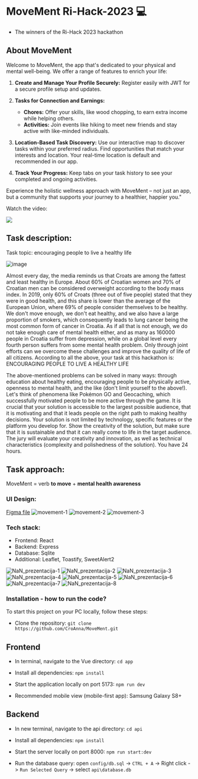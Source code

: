 # MoveMent Ri-Hack-2023 💻
+ The winners of the Ri-Hack 2023 hackathon

## About MoveMent

Welcome to MoveMent, the app that's dedicated to your physical and mental well-being. We offer a range of features to enrich your life:

1. **Create and Manage Your Profile Securely:** Register easily with JWT for a secure profile setup and updates.

2. **Tasks for Connection and Earnings:**
   - **Chores:** Offer your skills, like wood chopping, to earn extra income while helping others.
   - **Activities:** Join events like hiking to meet new friends and stay active with like-minded individuals.
     
3. **Location-Based Task Discovery:** Use our interactive map to discover tasks within your preferred radius. Find opportunities that match your interests and location. Your real-time location is default and recommended in our app.

4. **Track Your Progress:** Keep tabs on your task history to see your completed and ongoing activities.


Experience the holistic wellness approach with MoveMent – not just an app, but a community that supports your journey to a healthier, happier you."

<p>Watch the video:</p>

[<img src="https://img.youtube.com/vi/Pd5PKW4IKP8/hqdefault.jpg"/>](https://youtu.be/Pd5PKW4IKP8)

</p>

## Task description: 

Task topic: encouraging people to live a healthy life

![image](https://github.com/CroAnna/MoveMent/assets/90924342/ee30f90d-0b90-4917-bcdc-68a69f68dfb0)

Almost every day, the media reminds us that Croats are among the fattest and least healthy in Europe. About 60% of Croatian women and 70% of Croatian men can be considered overweight according to the body mass index. In 2019, only 60% of Croats (three out of five people) stated that they were in good health, and this share is lower than the average of the European Union, where 69% of people consider themselves to be healthy. We don't move enough, we don't eat healthy, and we also have a large proportion of smokers, which consequently leads to lung cancer being the most common form of cancer in Croatia. As if all that is not enough, we do not take enough care of mental health either, and as many as 160000 people in Croatia suffer from depression, while on a global level every fourth person suffers from some mental health problem. Only through joint efforts can we overcome these challenges and improve the quality of life of all citizens. According to all the above, your task at this hackathon is:
ENCOURAGING PEOPLE TO LIVE A HEALTHY LIFE

The above-mentioned problems can be solved in many ways: through education about healthy eating, encouraging people to be physically active, openness to mental health, and the like (don't limit yourself to the above!). Let's think of phenomena like Pokémon GO and Geocaching, which successfully motivated people to be more active through the game. It is crucial that your solution is accessible to the largest possible audience, that it is motivating and that it leads people on the right path to making healthy decisions. Your solution is not limited by technology, specific features or the platform you develop for. Show the creativity of the solution, but make sure that it is sustainable and that it can really come to life in the target audience. The jury will evaluate your creativity and innovation, as well as technical characteristics (complexity and polishedness of the solution). You have 24 hours.


## Task approach:

MoveMent = verb **to move** + **mental health awareness**


### UI Design:
<a href="https://www.figma.com/file/6Tj3ULiJ4ITVhyKaRpEAkT/hackaton?type=design&node-id=0%3A1&mode=design&t=9BctyRlHcFzAOWTW-1">Figma file</a>
![movement-1](https://github.com/CroAnna/MoveMent/assets/90924342/ca97374e-aaee-4267-89f7-c5ea012ea4e3)
![movement-2](https://github.com/CroAnna/MoveMent/assets/90924342/d6c49293-f51e-4562-a150-a4e368458869)
![movement-3](https://github.com/CroAnna/MoveMent/assets/90924342/f3aceb40-566b-4df1-a6a3-3721fed7531c)

### Tech stack:
+ Frontend: React
+ Backend: Express
+ Database: Sqlite
+ Additional: Leaflet, Toastify, SweetAlert2


![NaN_prezentacija-1](https://github.com/CroAnna/MoveMent/assets/90924342/1cf3f52d-2dbe-4d71-8725-0ec63642ec39)
![NaN_prezentacija-2](https://github.com/CroAnna/MoveMent/assets/90924342/cad225a8-036d-4f7a-993e-a93b187c13d7)
![NaN_prezentacija-3](https://github.com/CroAnna/MoveMent/assets/90924342/921e34f3-c5e3-4e79-8819-64612dea5941)
![NaN_prezentacija-4](https://github.com/CroAnna/MoveMent/assets/90924342/ccba1091-ed2f-4d38-988a-32da68faab7a)
![NaN_prezentacija-5](https://github.com/CroAnna/MoveMent/assets/90924342/f1b50ea9-a0b8-4920-adfb-42027a8cce0e)
![NaN_prezentacija-6](https://github.com/CroAnna/MoveMent/assets/90924342/7b868b75-4b3c-457b-90bd-bda9faf282d9)
![NaN_prezentacija-7](https://github.com/CroAnna/MoveMent/assets/90924342/89a2bc27-3068-481a-b6b1-f5559f2ef47e)
![NaN_prezentacija-8](https://github.com/CroAnna/MoveMent/assets/90924342/1ddf8755-9aa3-4621-8da9-4b927d107780)

### Installation - how to run the code?

To start this project on your PC locally, follow these steps:

 + Clone the repository:
`git clone https://github.com/CroAnna/MoveMent.git`

## Frontend

 + In terminal, navigate to the Vue directory:
`cd app`
   
+ Install all dependencies: `npm install`
   
+ Start the application locally on port 5173: `npm run dev`
  
+ Recommended mobile view (mobile-first app): Samsung Galaxy S8+

## Backend
   
+ In new terminal, navigate to the api directory: `cd api`
  
+ Install all dependencies: `npm install`
  
+ Start the server locally on port 8000: `npm run start:dev`

+ Run the database query: open `config/db.sql` -> `CTRL + A` -> Right click -> `Run Selected Query` -> select `api\database.db`


  

